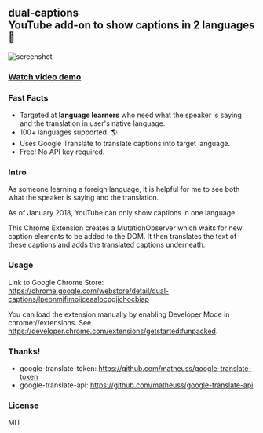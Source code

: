 ## dual-captions <br/> YouTube add-on to show captions in 2 languages 💬

![screenshot](https://github.com/mikesteele/dual-captions/blob/master/screenshot.gif)
<br/>
### <a href="https://www.youtube.com/watch?v=E0QQoeUAIpE" target="_blank">Watch video demo</a>
### Fast Facts

* Targeted at **language learners** who need what the speaker is saying and the translation in user's native language.
* 100+ languages supported. 🌎
* Uses Google Translate to translate captions into target language.
* Free! No API key required.

### Intro

As someone learning a foreign language, it is helpful for me to see both what the speaker is saying and the translation. 

As of January 2018, YouTube can only show captions in one language. 

This Chrome Extension creates a MutationObserver which waits for new caption elements to be added to the DOM. It then translates the text of these captions and adds the translated captions underneath.

### Usage

Link to Google Chrome Store: https://chrome.google.com/webstore/detail/dual-captions/lpeonmjfimoijceaalocpgjjchocbiap

You can load the extension manually by enabling Developer Mode in chrome://extensions. See https://developer.chrome.com/extensions/getstarted#unpacked.

### Thanks!

* google-translate-token: https://github.com/matheuss/google-translate-token
* google-translate-api: https://github.com/matheuss/google-translate-api

### License

MIT
